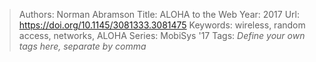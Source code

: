 > Authors: Norman Abramson
> Title: ALOHA to the Web
> Year: 2017
> Url: https://doi.org/10.1145/3081333.3081475
> Keywords: wireless, random access, networks, ALOHA
> Series: MobiSys '17
> Tags: *Define your own tags here, separate by comma*